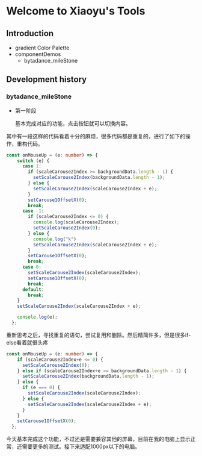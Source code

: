 # Welcome to Xiaoyu's Tools

## Introduction

- gradient Color Palette
- componentDemos
  - bytadance_mileStone



## Development history

### bytadance_mileStone

- 第一阶段

  基本完成对应的功能，点击按钮就可以切换内容。



其中有一段这样的代码看着十分的麻烦，很多代码都是重复的，进行了如下的操作，重构代码。

```typescript
const onMouseUp = (e: number) => {
    switch (e) {
      case 1:
        if (scaleCarouse2Index >= backgroundData.length - 1) {
          setScaleCarouse2Index(backgroundData.length - 1);
        } else {
          setScaleCarouse2Index(scaleCarouse2Index + e);
        }
        setCarouse1OffsetX(0);
        break;
      case -1:
        if (scaleCarouse2Index <= 0) {
          console.log(scaleCarouse2Index);
          setScaleCarouse2Index(0);
        } else {
          console.log("k")
          setScaleCarouse2Index(scaleCarouse2Index + e);
        }
        setCarouse1OffsetX(0);
        break;
      case 0:
        setScaleCarouse2Index(scaleCarouse2Index);
        setCarouse1OffsetX(0);
        break;
      default:
        break;
    }
    setScaleCarouse2Index(scaleCarouse2Index + e);

    console.log(e);
  };
```

重新思考之后，寻找重复的语句，尝试复用和删除。然后精简许多，但是很多if-else看着就很头疼

```typescript
const onMouseUp = (e: number) => {
    if (scaleCarouse2Index+e <= 0) {
      setScaleCarouse2Index(0);
    } else if (scaleCarouse2Index+e >= backgroundData.length - 1) {
      setScaleCarouse2Index(backgroundData.length - 1);
    } else {
      if (e === 0) {
        setScaleCarouse2Index(scaleCarouse2Index);
      } else {
        setScaleCarouse2Index(scaleCarouse2Index + e);
      }
    }
    setCarouse1OffsetX(0);
  };
```



今天基本完成这个功能，不过还是需要兼容其他的屏幕，目前在我的电脑上显示正常，还需要更多的测试。接下来适配1000px以下的电脑。

